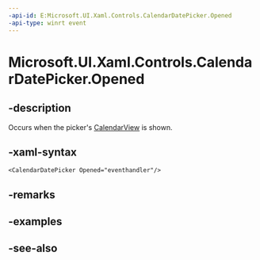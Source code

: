 ```yaml
---
-api-id: E:Microsoft.UI.Xaml.Controls.CalendarDatePicker.Opened
-api-type: winrt event
---
```


<!-- Event syntax
public event Windows.Foundation.EventHandler Opened<object>
-->

# Microsoft.UI.Xaml.Controls.CalendarDatePicker.Opened

## -description
Occurs when the picker's [CalendarView](calendarview.md) is shown.

## -xaml-syntax
```xaml
<CalendarDatePicker Opened="eventhandler"/>
```


## -remarks

## -examples

## -see-also
